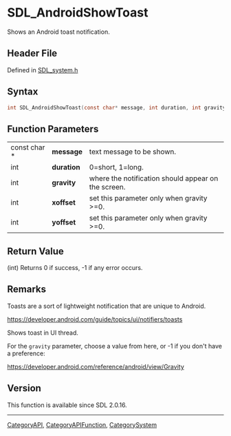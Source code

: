 # SDL_AndroidShowToast

Shows an Android toast notification.

## Header File

Defined in [SDL_system.h](https://github.com/libsdl-org/SDL/blob/SDL2/include/SDL_system.h)

## Syntax

```c
int SDL_AndroidShowToast(const char* message, int duration, int gravity, int xoffset, int yoffset);
```

## Function Parameters

|              |              |                                                     |
| ------------ | ------------ | --------------------------------------------------- |
| const char * | **message**  | text message to be shown.                           |
| int          | **duration** | 0=short, 1=long.                                    |
| int          | **gravity**  | where the notification should appear on the screen. |
| int          | **xoffset**  | set this parameter only when gravity >=0.           |
| int          | **yoffset**  | set this parameter only when gravity >=0.           |

## Return Value

(int) Returns 0 if success, -1 if any error occurs.

## Remarks

Toasts are a sort of lightweight notification that are unique to Android.

https://developer.android.com/guide/topics/ui/notifiers/toasts

Shows toast in UI thread.

For the `gravity` parameter, choose a value from here, or -1 if you don't
have a preference:

https://developer.android.com/reference/android/view/Gravity

## Version

This function is available since SDL 2.0.16.

----
[CategoryAPI](CategoryAPI), [CategoryAPIFunction](CategoryAPIFunction), [CategorySystem](CategorySystem)

